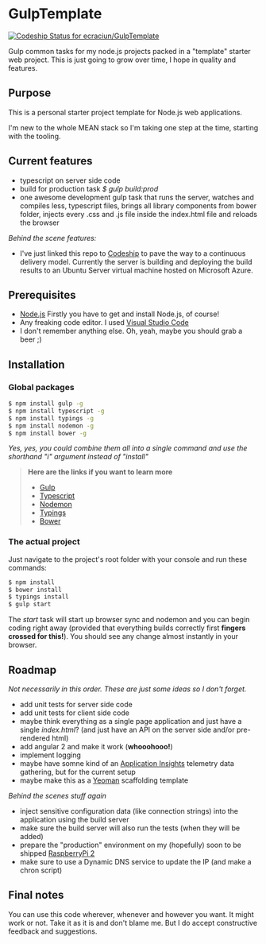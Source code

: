 # GulpTemplate 
[ ![Codeship Status for ecraciun/GulpTemplate](https://codeship.com/projects/7ecf3920-b2fd-0133-7ecc-4a6e91c1fec7/status?branch=master)](https://codeship.com/projects/133539)

Gulp common tasks for my node.js projects packed in a "template" starter web project.
This is just going to grow over time, I hope in quality and features.


## Purpose 


This is a personal starter project template for Node.js web applications.

I'm new to the whole MEAN stack so I'm taking one step at the time, starting with the tooling.


## Current features

- typescript on server side code
- build for production task *$ gulp build:prod*
- one awesome development gulp task that runs the server, watches and compiles less, typescript files, brings all library components from bower folder, injects every .css and .js file inside the index.html file  and reloads the browser

*Behind the scene features:*

- I've just linked this repo to [Codeship] to pave the way to a continuous delivery model. Currently the server is building and deploying the build results to an Ubuntu Server virtual machine hosted on Microsoft Azure.


## Prerequisites

* [Node.js] Firstly you have to get and install Node.js, of course!
* Any freaking code editor. I used [Visual Studio Code]
* I don't remember anything else. Oh, yeah, maybe you should grab a beer ;)


## Installation

### Global packages
```sh
$ npm install gulp -g 
$ npm install typescript -g
$ npm install typings -g
$ npm install nodemon -g
$ npm install bower -g
```
*Yes, yes, you could combine them all into a single command and use the shorthand "i" argument instead of "install"*

>**Here are the links if you want to learn more**
>- [Gulp]
>- [Typescript]
>- [Nodemon]
>- [Typings]
>- [Bower]


### The actual project

Just navigate to the project's root folder with your console and run these commands:
```sh
$ npm install
$ bower install
$ typings install
$ gulp start
```

The *start* task will start up browser sync and nodemon and you can begin coding right away (provided that everything builds correctly first **fingers crossed for this!**).
You should see any change almost instantly in your browser.


## Roadmap

*Not necessarily in this order. These are just some ideas so I don't forget.*

- add unit tests for server side code
- add unit tests for client side code
- maybe think everything as a single page application and just have a single *index.html*? (and just have an API on the server side and/or pre-rendered html)
- add angular 2 and make it work (**whooohooo!**)
- implement logging
- maybe have somne kind of an [Application Insights] telemetry data gathering, but for the current setup
- maybe make this as a [Yeoman] scaffolding template

*Behind the scenes stuff again*

- inject sensitive configuration data (like connection strings) into the application using the build server
- make sure the build server will also run the tests (when they will be added)
- prepare the "production" environment on my (hopefully) soon to be shipped [RaspberryPi 2]
- make sure to use a Dynamic DNS service to update the IP (and make a chron script)


## Final notes

You can use this code wherever, whenever and however you want. It might work or not. Take it as it is and don't blame me. 
But I do accept constructive feedback and suggestions.


[Node.js]: <http://nodejs.org> "Node.js"
[Visual Studio Code]: <https://www.visualstudio.com/products/code-vs> "Pretty cute, but it lacks a shitload of features."
[Gulp]: <http://gulpjs.com/>
[Typescript]: <https://www.npmjs.com/package/typescript>
[Nodemon]: <https://www.npmjs.com/package/nodemon>
[Typings]: <https://www.npmjs.com/package/typings>
[RaspberryPi 2]: <https://www.raspberrypi.org/products/raspberry-pi-2-model-b/>
[Application Insights]: <https://azure.microsoft.com/en-us/services/application-insights/>
[Codeship]: <https://codeship.com/>
[Yeoman]: <http://yeoman.io/>
[Bower]: <http://bower.io/>
